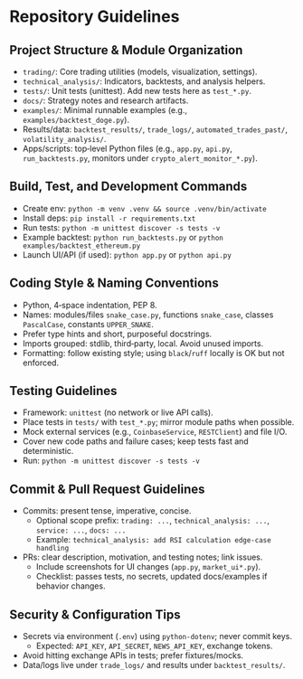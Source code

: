 # Repository Guidelines

## Project Structure & Module Organization
- `trading/`: Core trading utilities (models, visualization, settings).
- `technical_analysis/`: Indicators, backtests, and analysis helpers.
- `tests/`: Unit tests (unittest). Add new tests here as `test_*.py`.
- `docs/`: Strategy notes and research artifacts.
- `examples/`: Minimal runnable examples (e.g., `examples/backtest_doge.py`).
- Results/data: `backtest_results/`, `trade_logs/`, `automated_trades_past/`, `volatility_analysis/`.
- Apps/scripts: top‑level Python files (e.g., `app.py`, `api.py`, `run_backtests.py`, monitors under `crypto_alert_monitor_*.py`).

## Build, Test, and Development Commands
- Create env: `python -m venv .venv && source .venv/bin/activate`
- Install deps: `pip install -r requirements.txt`
- Run tests: `python -m unittest discover -s tests -v`
- Example backtest: `python run_backtests.py` or `python examples/backtest_ethereum.py`
- Launch UI/API (if used): `python app.py` or `python api.py`

## Coding Style & Naming Conventions
- Python, 4‑space indentation, PEP 8.
- Names: modules/files `snake_case.py`, functions `snake_case`, classes `PascalCase`, constants `UPPER_SNAKE`.
- Prefer type hints and short, purposeful docstrings.
- Imports grouped: stdlib, third‑party, local. Avoid unused imports.
- Formatting: follow existing style; using `black`/`ruff` locally is OK but not enforced.

## Testing Guidelines
- Framework: `unittest` (no network or live API calls).
- Place tests in `tests/` with `test_*.py`; mirror module paths when possible.
- Mock external services (e.g., `CoinbaseService`, `RESTClient`) and file I/O.
- Cover new code paths and failure cases; keep tests fast and deterministic.
- Run: `python -m unittest discover -s tests -v`

## Commit & Pull Request Guidelines
- Commits: present tense, imperative, concise.
  - Optional scope prefix: `trading: ...`, `technical_analysis: ...`, `service: ...`, `docs: ...`
  - Example: `technical_analysis: add RSI calculation edge-case handling`
- PRs: clear description, motivation, and testing notes; link issues.
  - Include screenshots for UI changes (`app.py`, `market_ui*.py`).
  - Checklist: passes tests, no secrets, updated docs/examples if behavior changes.

## Security & Configuration Tips
- Secrets via environment (`.env`) using `python-dotenv`; never commit keys.
  - Expected: `API_KEY`, `API_SECRET`, `NEWS_API_KEY`, exchange tokens.
- Avoid hitting exchange APIs in tests; prefer fixtures/mocks.
- Data/logs live under `trade_logs/` and results under `backtest_results/`.
